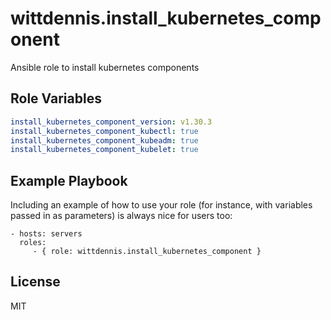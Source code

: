 # wittdennis.install_kubernetes_component

Ansible role to install kubernetes components

## Role Variables

```yaml
install_kubernetes_component_version: v1.30.3
install_kubernetes_component_kubectl: true
install_kubernetes_component_kubeadm: true
install_kubernetes_component_kubelet: true
```

## Example Playbook

Including an example of how to use your role (for instance, with variables passed in as parameters) is always nice for users too:

    - hosts: servers
      roles:
         - { role: wittdennis.install_kubernetes_component }

## License

MIT
